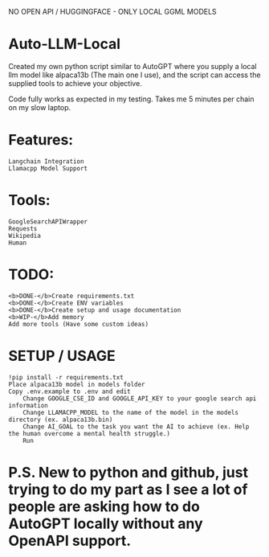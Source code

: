 NO OPEN API / HUGGINGFACE - ONLY LOCAL GGML MODELS

# Auto-LLM-Local
Created my own python script similar to AutoGPT where you supply a local llm model like alpaca13b (The main one I use), and the script can access the supplied tools to achieve your objective.

Code fully works as expected in my testing. Takes me 5 minutes per chain on my slow laptop.

# Features:
	Langchain Integration
	Llamacpp Model Support
  
# Tools:
    GoogleSearchAPIWrapper
    Requests
    Wikipedia
    Human
    
# TODO:
	<b>DONE-</b>Create requirements.txt
	<b>DONE-</b>Create ENV variables
	<b>DONE-</b>Create setup and usage documentation
    <b>WIP-</b>Add memory
	Add more tools (Have some custom ideas)
	
# SETUP / USAGE
	!pip install -r requirements.txt
	Place alpaca13b model in models folder
	Copy .env.example to .env and edit
		Change GOOGLE_CSE_ID and GOOGLE_API_KEY to your google search api information
		Change LLAMACPP_MODEL to the name of the model in the models directory (ex. alpaca13b.bin)
		Change AI_GOAL to the task you want the AI to achieve (ex. Help the human overcome a mental health struggle.)
		Run


# P.S. New to python and github, just trying to do my part as I see a lot of people are asking how to do AutoGPT locally without any OpenAPI support.
